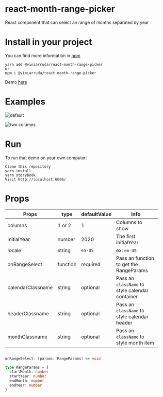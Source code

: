 # react-month-range-picker

React component that can select an range of months separated by year

# Install in your project

You can find more information in [npm](https://www.npmjs.com/package/@viniarruda/react-month-range-picker)

```
yarn add @viniarruda/react-month-range-picker
or
npm i @viniarruda/react-month-range-picker
```

Demo [here](https://viniarruda-react-month-range-picker.vercel.app/?path=/story/forms-monthrangepicker--default)

# Examples

![default](https://github.com/viniarruda/react-month-range-picker/blob/main/assets/oneColumn.png?raw=true)

![two columns](https://github.com/viniarruda/react-month-range-picker/blob/main/assets/twoColumns.png?raw=true)



# Run

To run that demo on your own computer:

```
Clone this repository
yarn install
yarn storybook
Visit http://localhost:6006/
```

# Props

| Props  | type | defaultValue | Info
| ------------- | ------------- | ------------- | ------------- |
| columns  | 1 or 2  | 1 | Columns to show  |
| initialYear  | number  | 2020 | The first initialYear |
| locale  | string  | `en-US` | ex: `en-US` |
| onRangeSelect  | function  | required | Pass an function to get the RangeParams |
| calendarClassname  | string  | optional | Pass an `className` to style calendar container |
| headerClassname  | string  | optional | Pass an `className` to style calendar header |
| monthClassname  | string  | optional | Pass an `className` to style month item |


```typescript

onRangeSelect: (params: RangeParams) => void

type RangeParams = {
  startMonth: number
  startYear: number
  endMonth: number
  endYear: number
}

```
